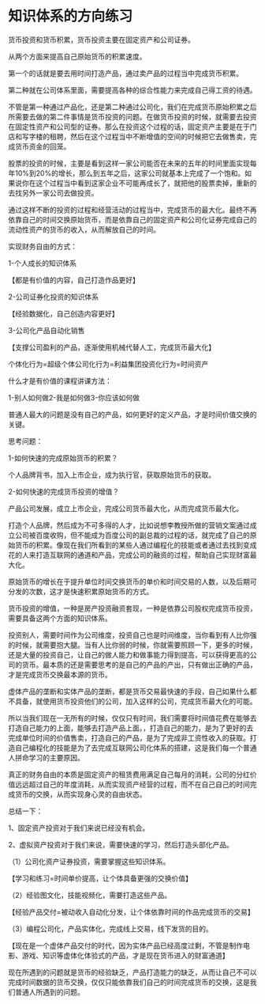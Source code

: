 # 知识体系的方向练习

货币投资和货币积累，货币投资主要在固定资产和公司证券。

从两个方面来提高自己原始货币的积累速度。

第一个的话就是要去用时间打造产品，通过卖产品的过程当中完成货币积累。

第二种就在公司体系里面，需要提高各种的综合性能力来完成自己得工资的待遇。

不管是第一种通过产品化，还是第二种通过公司化，我们在完成货币原始积累之后所需要去做的第二件事情是货币投资的问题。在做货币投资的时候，就需要去投资在固定性资产和公司型的证券。那么在投资这个过程的话，固定资产主要是在于门店和写字楼的租聘，然后在这个过程当中不断增值的空间的时候把它去做售卖，完成货币资金的回笼。

股票的投资的时候，主要是看到这样一家公司能否在未来的五年的时间里面实现每年10%到20%的增长，那么到五年之后，这家公司就基本上完成了一个饱和。如果说你在这个过程当中看到这家企业不可能再成长了，就把他的股票卖掉，重新的去找另外一家公司去做投资。

通过这样不断的投资的过程和经营活动的过程当中，完成货币的最大化。最终不再依靠自己的时间交换原始货币，而是依靠自己的固定资产和公司化证券完成自己的流动性资产的货币的收入，从而解放自己的时间。

实现财务自由的方式：

1-个人成长的知识体系

【都是有价值的内容，自己打造作品更好】

2-公司证券化投资的知识体系

【经验数据化，自己创造内容更好】

3-公司化产品自动化销售

【支撑公司盈利的产品，逐渐使用机械代替人工，完成货币最大化】

个体化行为=超级个体公司化行为=利益集团投资化行为=时间资产

什么才是有价值的课程讲课方法：

1-别人如何做2-我是如何做3-你应该如何做

普通人最大的问题是没有自己的产品，如何更好的定义产品，才是时间价值交换的关键。

思考问题：

1-如何快速的完成原始货币的积累？

个人品牌背书，加入上市企业，成为执行官，获取原始货币的获取。

2-如何快速的完成货币投资的增值？

产品公司发展，成立上市企业，完成公司货币最大化，从而完成货币最大化。

打造个人品牌，然后成为不可多得的人才，比如说想李教授所做的营销文案通过成立公司被百度收购，但不能成为百度公司的副总裁的过程的话，就完成了自己的原始货币的积累。像现在我们所看到的某些人通过编程化的技能或者通过去找到变成花的人来打造互联网的通道和产品，完成公司的融资的过程，帮助自己实现财富最大化。

原始货币的增长在于提升单位时间交换货币的单价和时间交易的人数，以及后期可分发的次数，这才是快速积累原始货币的方式。

货币投资的增值，一种是房产投资融资套现，一种是依靠公司股权完成货币投资，需要具备这两个方面的知识体系。

投资别人，需要时间作为公司维度，投资自己也是时间维度，当你看到有人比你强的时候，就需要抱大腿。当有人比你弱的时候，你就需要照顾一下，更多的时候，还是大量的投资自己，让自己的做人能力和做事能力得到提高，可以获得更高的公司的货币。最本质的还是需要思考的是自己的产品的产出，只有做出正确的产品，才是完成货币交换最本源的货币。

虚体产品的垄断和实体产品的垄断，都是货币交易最快速的手段，自己如果什么都不具备，就使用货币投资他们的公司，加入这样的公司，完成货币最大化的可能。

所以当我们现在一无所有的时候，仅仅只有时间，我们需要将时间值花费在能够去打造自己能力的上面，能够去打造产品上面。，打造自己的能力，是为了更好的去完成单位时间的价值售卖，打造自己的产品，是为了完成非工资性收入的获取。打造自己编程化的技能是为了去完成互联网公司化体系的搭建，这是我们每一个普通人拼命学习的主要原因。

真正的财务自由的本质是固定资产的租赁费用满足自己每月的消耗，公司的分红价值远远超过自己的年度消耗，从而实现资产经营的过程，而不在自己自己的时间完成货币的交换，从而实现身心灵的自由状态。

总结一下：

1、固定资产投资对于我们来说已经没有机会。

2、虚拟资产投资对于我们来说，需要快速的学习，然后打造头部化产品。

（1）公司化资产证券投资，需要掌握这些知识体系。

【学习和练习=时间单价提高，让个体具备更强的交换价值】

（2）经验图文化，技能视频化，需要打造这些产品。

【经验产品交付=被动收入自动化分发，让个体依靠时间的作品完成货币的交易】

（3）编程公司化，产品实体化，完成线上交易，线下发货的目的。

【现在是一个虚体产品交付的时代，因为实体产品已经高度过剩，不管是制作电影、游戏、知识等虚体化体验式的产品，才是现在货币进入的财富通道】

现在所遇到的问题就是货币的经验缺乏，产品打造能力的缺乏，从而让自己不可以完成时间数据的货币交换，仅仅只能依靠我们自己的时间完成货币的交换，这是我们普通人所遇到的问题。
